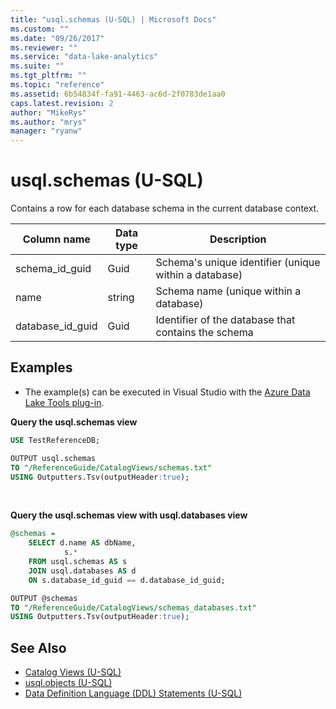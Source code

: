 ```yaml
---
title: "usql.schemas (U-SQL) | Microsoft Docs"
ms.custom: ""
ms.date: "09/26/2017"
ms.reviewer: ""
ms.service: "data-lake-analytics"
ms.suite: ""
ms.tgt_pltfrm: ""
ms.topic: "reference"
ms.assetid: 6b54834f-fa91-4463-ac6d-2f0783de1aa0
caps.latest.revision: 2
author: "MikeRys"
ms.author: "mrys"
manager: "ryanw"
---
```


# usql.schemas (U-SQL)
Contains a row for each database schema in the current database context.

Column name  |Data type  |Description  
---------|---------|---------
schema_id_guid     |Guid         |Schema's unique identifier (unique within a database)         
name     |string         |Schema name (unique within a database)         
database_id_guid     |Guid         |Identifier of the database that contains the schema

## Examples
- The example(s) can be executed in Visual Studio with the [Azure Data Lake Tools plug-in](https://www.microsoft.com/download/details.aspx?id=49504).  


 **Query the usql.schemas view**
```sql
USE TestReferenceDB;

OUTPUT usql.schemas
TO "/ReferenceGuide/CatalogViews/schemas.txt"
USING Outputters.Tsv(outputHeader:true);
```
<br />

**Query the usql.schemas view with usql.databases view**
```sql
@schemas =
    SELECT d.name AS dbName,
            s.*
    FROM usql.schemas AS s
    JOIN usql.databases AS d
    ON s.database_id_guid == d.database_id_guid;

OUTPUT @schemas
TO "/ReferenceGuide/CatalogViews/schemas_databases.txt"
USING Outputters.Tsv(outputHeader:true);  
```

## See Also
* [Catalog Views (U-SQL)](catalog-views-u-sql.md)
* [usql.objects (U-SQL)](usql-objects-u-sql.md)
* [Data Definition Language (DDL) Statements (U-SQL)](data-definition-language-ddl-statements-u-sql.md)
